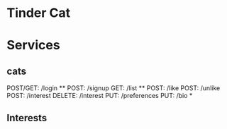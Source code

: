 # Tinder Cat

# Services
## cats
POST/GET: /login **
POST: /signup
GET: /list **
POST: /like
POST: /unlike
POST: /interest
DELETE: /interest
PUT: /preferences
PUT: /bio *

## Interests

